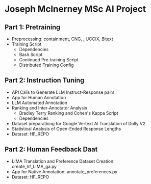 # Joseph McInerney MSc AI Project

## Part 1: Pretraining
- Preprocessing: containment, CNG, , UCCIX, Bitext 
- Training Script
    - Dependencies
    - Bash Script
    - Continued Pre-training Script
    - Distributed Training Config

## Part 2: Instruction Tuning
- API Calls to Generate LLM Instruct-Response pairs
- App for Human Annotation
- LLM Automated Annotation
- Ranking and Inter-Annotator Analysis
    - Bradley Terry Ranking and Cohen's Kappa Script
    - Dependencies
- Dataset preparationg for Google Vertext AI Translation of Dolly V2  
- Statistical Analysis of Open-Ended Response Lengths
- Dataset: HF_REPO

## Part 2: Human Feedback Daat
- LIMA Translation and Preference Dataset Creation: create_hf_LIMA_ga.py
- App for Native Annotation: annotate_preferences.py
- Dataset: HF_REPO
